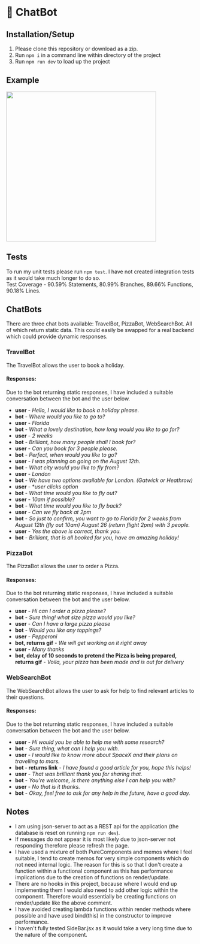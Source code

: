 # 🤖 ChatBot

## Installation/Setup
1. Please clone this repository or download as a zip.
2. Run `npm i` in a command line within directory of the project
3. Run `npm run dev` to load up the project

## Example
<div>
<img src="https://github.com/mikeham98/chat-bot/raw/master/assets/chatBot.gif" height="400">
</div>

## Tests
To run my unit tests please run `npm test`. I have not created integration tests as it would take much longer to do so.<br/>
Test Coverage - 90.59% Statements, 80.99% Branches, 89.66% Functions, 90.18% Lines.

## ChatBots
There are three chat bots available: TravelBot, PizzaBot, WebSearchBot. All of which return static data.
This could easily be swapped for a real backend which could provide dynamic responses.

### TravelBot
The TravelBot allows the user to book a holiday.
#### Responses:
Due to the bot returning static responses, I have included a suitable conversation between the bot and the user below.
- **user** - *Hello, I would like to book a holiday please.*
- **bot** - *Where would you like to go to?*
- **user** - *Florida*
- **bot** - *What a lovely destination, how long would you like to go for?*
- **user** - *2 weeks*
- **bot** - *Brilliant, how many people shall I book for?*
- **user** - *Can you book for 3 people please.*
- **bot** - *Perfect, when would you like to go?*
- **user** - *I was planning on going on the August 12th.*
- **bot** - *What city would you like to fly from?*
- **user** - *London*
- **bot** - *We have two options available for London. (Gatwick or Heathrow)*
- **user** - **user clicks option*
- **bot** - *What time would you like to fly out?*
- **user** - *10am if possible?*
- **bot** - *What time would you like to fly back?*
- **user** - *Can we fly back at 2pm*
- **bot** - *So just to confirm, you want to go to Florida for 2 weeks from August 12th (fly out 10am) August 26 (return flight 2pm) with 3 people.*
- **user** - *Yes the above is correct, thank you.*
- **bot** - *Brilliant, that is all booked for you, have an amazing holiday!*

### PizzaBot
The PizzaBot allows the user to order a Pizza.
#### Responses:
Due to the bot returning static responses, I have included a suitable conversation between the bot and the user below.
- **user** - *Hi can I order a pizza please?*
- **bot** - *Sure thing! what size pizza would you like?*
- **user** - *Can I have a large pizza please*
- **bot** - *Would you like any toppings?*
- **user** - *Pepperoni*
- **bot, returns gif** - *We will get working on it right away*
- **user** - *Many thanks*
- **bot, delay of 10 seconds to pretend the Pizza is being prepared, returns gif** - *Voila, your pizza has been made and is out for delivery*

### WebSearchBot
The WebSearchBot allows the user to ask for help to find relevant articles to their questions.
#### Responses:
Due to the bot returning static responses, I have included a suitable conversation between the bot and the user below.
- **user** - *Hi would you be able to help me with some research?*
- **bot** - *Sure thing, what can I help you with.*
- **user** - *I would like to know more about SpaceX and their plans on travelling to mars.*
- **bot - returns link** - *I have found a good article for you, hope this helps!*
- **user** - *That was brilliant thank you for sharing that.*
- **bot** - *You're welcome, is there anything else I can help you with?*
- **user** - *No that is it thanks.*
- **bot** - *Okay, feel free to ask for any help in the future, have a good day.*

## Notes
- I am using json-server to act as a REST api for the application (the database is reset on running `npm run dev`).
- If messages do not appear it is most likely due to json-server not responding therefore please refresh the page.
- I have used a mixture of both PureComponents and memos where I feel suitable, I tend to create memos for very simple
components which do not need internal logic. The reason for this is so that I don't create a function within a functional
component as this has performance implications due to the creation of functions on render/update.
- There are no hooks in this project, because where I would end up implementing them I would also need to add other logic within the
component. Therefore would essentially be creating functions on render/update like the above comment.
- I have avoided creating lambda functions within render methods where possible and have used bind(this) in the constructor to improve performance.
- I haven't fully tested SideBar.jsx as it would take a very long time due to the nature of the component.
